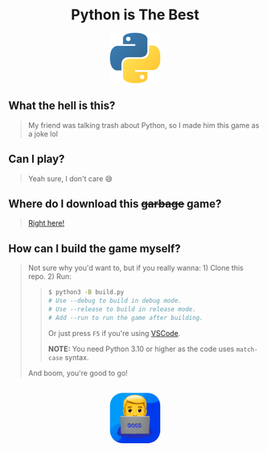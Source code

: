 <div align="center">
	<h1>Python is The Best</h1>
	<img src="assets/images/regular/python.png" width="100" height="100">
	<br>
</div>


## What the hell is this?
> My friend was talking trash about Python, so I made him this game as a joke lol

## Can I play?
> Yeah sure, I don't care 😅

## Where do I download this ~~garbage~~ game?
> [Right here!](https://github.com/itsamedood/PITB/releases)

## How can I build the game myself?
> Not sure why you'd want to, but if you really wanna:
> 1\) Clone this repo.
> 2\) Run:
> > ```sh
> > $ python3 -B build.py
> > # Use --debug to build in debug mode.
> > # Use --release to build in release mode.
> > # Add --run to run the game after building.
> > ```
> > Or just press `F5` if you're using [VSCode](https://code.visualstudio.com/).
> >
> > **NOTE:** You need Python 3.10 or higher as the code uses `match-case` syntax.
>
> And boom, you're good to go!


<div align="center">
    <br>
	<img src="assets/images/logos/itsamedood.png" width="100" height="100" style="border-radius: 25%" />
</div>
